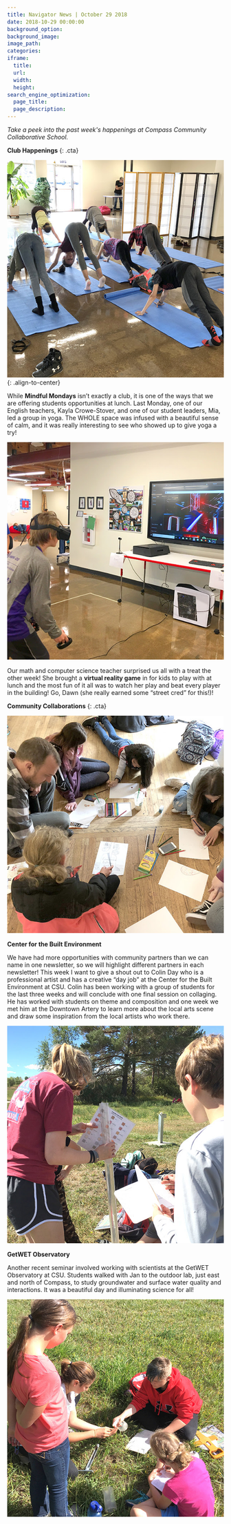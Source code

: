 ```yaml
---
title: Navigator News | October 29 2018
date: 2018-10-29 00:00:00
background_option:
background_image:
image_path:
categories:
iframe:
  title:
  url:
  width:
  height:
search_engine_optimization:
  page_title:
  page_description:
---
```


*Take a peek into the past week's happenings at Compass Community Collaborative School.*

**Club Happenings**
{: .cta}

![](/assets/images/unnamed.jpg)
{: .align-to-center}

While **Mindful Mondays** isn’t exactly a club, it is one of the ways that we are offering students opportunities at lunch. Last Monday, one of our English teachers, Kayla Crowe-Stover, and one of our student leaders, Mia, led a group in yoga. The WHOLE space was infused with a beautiful sense of calm, and it was really interesting to see who showed up to give yoga a try!

![](/assets/images/unnamed-2.jpg)

Our math and computer science teacher surprised us all with a treat the other week! She brought a **virtual reality game** in for kids to play with at lunch and the most fun of it all was to watch her play and beat every player in the building! Go, Dawn (she really earned some “street cred” for this!)!

**Community Collaborations**
{: .cta}

![](/assets/images/unnamed-3.jpg)

**Center for the Built Environment&nbsp;**

We have had more opportunities with community partners than we can name in one newsletter, so we will highlight different partners in each newsletter! This week I want to give a shout out to Colin Day who is a professional artist and has a creative “day job” at the Center for the Built Environment at CSU. Colin has been working with a group of students for the last three weeks and will conclude with one final session on collaging. He has worked with students on theme and composition and one week we met him at the Downtown Artery to learn more about the local arts scene and draw some inspiration from the local artists who work there.

![](/assets/images/unnamed-4.jpg)

**GetWET Observatory&nbsp;**

Another recent seminar involved working with scientists at the GetWET Observatory at CSU. Students walked with Jan to the outdoor lab, just east and north of Compass, to study groundwater and surface water quality and interactions. It was a beautiful day and illuminating science for all!

![](/assets/images/unnamed-5.jpg)